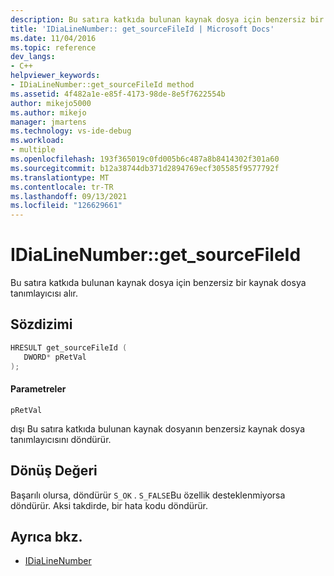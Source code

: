 ```yaml
---
description: Bu satıra katkıda bulunan kaynak dosya için benzersiz bir kaynak dosya tanımlayıcısı alır.
title: 'IDiaLineNumber:: get_sourceFileId | Microsoft Docs'
ms.date: 11/04/2016
ms.topic: reference
dev_langs:
- C++
helpviewer_keywords:
- IDiaLineNumber::get_sourceFileId method
ms.assetid: 4f482a1e-e85f-4173-98de-8e5f7622554b
author: mikejo5000
ms.author: mikejo
manager: jmartens
ms.technology: vs-ide-debug
ms.workload:
- multiple
ms.openlocfilehash: 193f365019c0fd005b6c487a8b8414302f301a60
ms.sourcegitcommit: b12a38744db371d2894769ecf305585f9577792f
ms.translationtype: MT
ms.contentlocale: tr-TR
ms.lasthandoff: 09/13/2021
ms.locfileid: "126629661"
---
```

# <a name="idialinenumberget_sourcefileid"></a>IDiaLineNumber::get_sourceFileId
Bu satıra katkıda bulunan kaynak dosya için benzersiz bir kaynak dosya tanımlayıcısı alır.

## <a name="syntax"></a>Sözdizimi

```C++
HRESULT get_sourceFileId ( 
   DWORD* pRetVal
);
```

#### <a name="parameters"></a>Parametreler
 `pRetVal`

dışı Bu satıra katkıda bulunan kaynak dosyanın benzersiz kaynak dosya tanımlayıcısını döndürür.

## <a name="return-value"></a>Dönüş Değeri
 Başarılı olursa, döndürür `S_OK` . `S_FALSE`Bu özellik desteklenmiyorsa döndürür. Aksi takdirde, bir hata kodu döndürür.

## <a name="see-also"></a>Ayrıca bkz.
- [IDiaLineNumber](../../debugger/debug-interface-access/idialinenumber.md)
